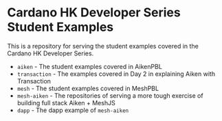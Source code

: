 # Cardano HK Developer Series Student Examples

This is a repository for serving the student examples covered in the Cardano HK Developer Series.

- `aiken` - The student examples covered in AikenPBL
- `transaction` - The examples covered in Day 2 in explaining Aiken with Transaction
- `mesh` - The student examples covered in MeshPBL
- `mesh-aiken` - The repositories of serving a more tough exercise of building full stack Aiken + MeshJS
- `dapp` - The dapp example of `mesh-aiken`
